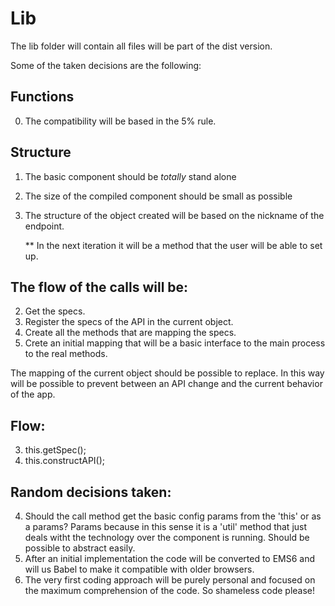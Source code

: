 # Lib

The lib folder will contain all files will be part of the dist version.

Some of the taken decisions are the following:

## Functions

0. The compatibility will be based in the 5% rule.

## Structure

1. The basic component should be *totally* stand alone
1. The size of the compiled component should be small as possible
1. The structure of the object created will be based on the nickname of the endpoint.

	** In the next iteration it will be a method that the user will be able to set up.


## The flow of the calls will be:

2. Get the specs.
2. Register the specs of the API in the current object.
2. Create all the methods that are mapping the specs.
2. Crete an initial mapping that will be a basic interface to the main process to the real methods.

The mapping of the current object should be possible to replace. In this way will be possible to prevent between an API change and the current behavior of the app.

## Flow:

3. this.getSpec();
3. this.constructAPI();

## Random decisions taken:

4. Should the call method get the basic config params from the 'this' or as a params? Params because in this sense it is a 'util' method that just deals witht the technology over the component is running. Should be possible to abstract easily.
4. After an initial implementation the code will be converted to EMS6 and will us Babel to make it compatible with older browsers.
4. The very first coding approach will be purely personal and focused on the maximum comprehension of the code. So shameless code please!

